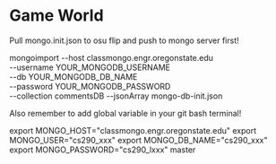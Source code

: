 # Game World



Pull mongo.init.json to osu flip and push to mongo server first!

mongoimport --host classmongo.engr.oregonstate.edu \
  --username YOUR_MONGODB_USERNAME                 \
  --db YOUR_MONGODB_DB_NAME                        \
  --password YOUR_MONGODB_PASSWORD                 \
  --collection commentsDB --jsonArray  mongo-db-init.json

Also remember to add global variable in your git bash terminal!

 export MONGO_HOST="classmongo.engr.oregonstate.edu"
 export MONGO_USER="cs290_xxx"
 export MONGO_DB_NAME="cs290_xxx"
 export MONGO_PASSWORD="cs290_lxxx"
 master
